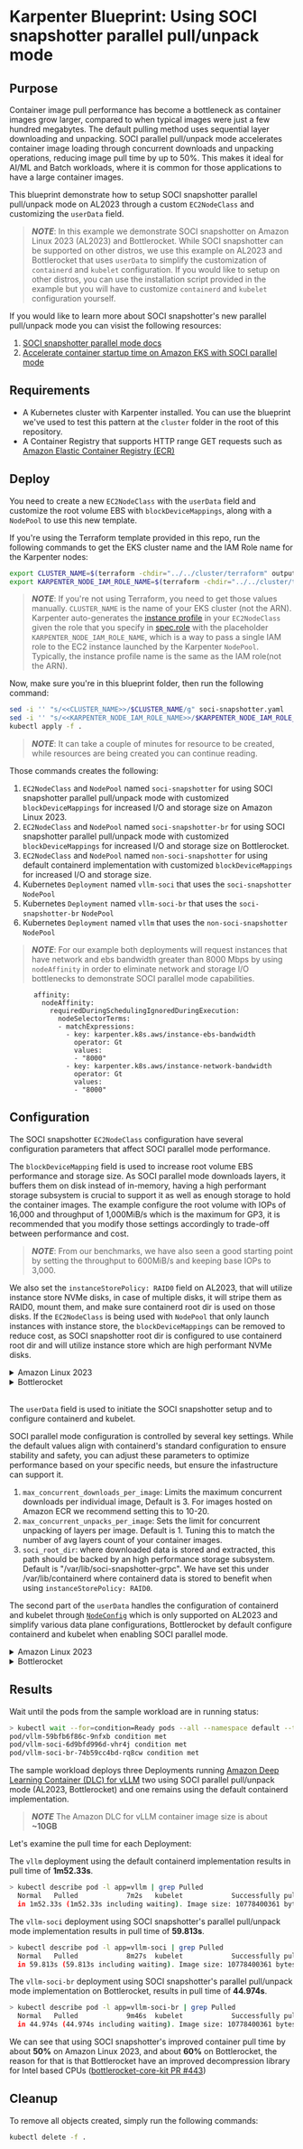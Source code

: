 
# Karpenter Blueprint: Using SOCI snapshotter parallel pull/unpack mode

## Purpose

Container image pull performance has become a bottleneck as container images grow larger, compared to when typical images were just a few hundred megabytes.
The default pulling method uses sequential layer downloading and unpacking. SOCI parallel pull/unpack mode accelerates container image loading through concurrent downloads and unpacking operations, reducing image pull time by up to 50%. This makes it ideal for AI/ML and Batch workloads, where it is common for those applications to have a large container images.

This blueprint demonstrate how to setup SOCI snapshotter parallel pull/unpack mode on AL2023 through a custom `EC2NodeClass` and customizing the `userData` field.

> ***NOTE***: In this example we demonstrate SOCI snapshotter on Amazon Linux 2023 (AL2023) and Bottlerocket. While SOCI snapshotter can be supported on other distros, we use this example on AL2023 and Bottlerocket that uses `userData` to simplify the customization of `containerd` and `kubelet` configuration. If you would like to setup on other distros, you can use the installation script provided in the example but you will have to customize `containerd` and `kubelet` configuration yourself.

If you would like to learn more about SOCI snapshotter's new parallel pull/unpack mode you can visist the following resources:
1. [SOCI snapshotter parallel mode docs](https://github.com/awslabs/soci-snapshotter/blob/main/docs/parallel-mode.md)
2. [Accelerate container startup time on Amazon EKS with SOCI parallel mode](https://builder.aws.com/content/30EkTz8DbMjuqW0eHTQduc5uXi6/accelerate-container-startup-time-on-amazon-eks-with-soci-parallel-mode)

## Requirements

* A Kubernetes cluster with Karpenter installed. You can use the blueprint we've used to test this pattern at the `cluster` folder in the root of this repository.
* A Container Registry that supports HTTP range GET requests such as [Amazon Elastic Container Registry (ECR)](https://aws.amazon.com/ecr/)

## Deploy

You need to create a new `EC2NodeClass` with the `userData` field and customize the root volume EBS with `blockDeviceMappings`, along with a `NodePool` to use this new template.

If you're using the Terraform template provided in this repo, run the following commands to get the EKS cluster name and the IAM Role name for the Karpenter nodes:

```sh
export CLUSTER_NAME=$(terraform -chdir="../../cluster/terraform" output -raw cluster_name)
export KARPENTER_NODE_IAM_ROLE_NAME=$(terraform -chdir="../../cluster/terraform" output -raw node_instance_role_name)
```

> ***NOTE***: If you're not using Terraform, you need to get those values manually. `CLUSTER_NAME` is the name of your EKS cluster (not the ARN). Karpenter auto-generates the [instance profile](https://docs.aws.amazon.com/IAM/latest/UserGuide/id_roles_use_switch-role-ec2_instance-profiles) in your `EC2NodeClass` given the role that you specify in [spec.role](https://karpenter.sh/preview/concepts/nodeclasses/) with the placeholder `KARPENTER_NODE_IAM_ROLE_NAME`, which is a way to pass a single IAM role to the EC2 instance launched by the Karpenter `NodePool`. Typically, the instance profile name is the same as the IAM role(not the ARN).

Now, make sure you're in this blueprint folder, then run the following command:

```sh
sed -i '' "s/<<CLUSTER_NAME>>/$CLUSTER_NAME/g" soci-snapshotter.yaml
sed -i '' "s/<<KARPENTER_NODE_IAM_ROLE_NAME>>/$KARPENTER_NODE_IAM_ROLE_NAME/g" soci-snapshotter.yaml
kubectl apply -f .
```

> ***NOTE***: It can take a couple of minutes for resource to be created, while resources are being created you can continue reading.

Those commands creates the following:
1. `EC2NodeClass` and `NodePool` named `soci-snapshotter` for using SOCI snapshotter parallel pull/unpack mode with customized `blockDeviceMappings` for increased I/O and storage size on Amazon Linux 2023.
2. `EC2NodeClass` and `NodePool` named `soci-snapshotter-br` for using SOCI snapshotter parallel pull/unpack mode with customized `blockDeviceMappings` for increased I/O and storage size on Bottlerocket.
3. `EC2NodeClass` and `NodePool` named `non-soci-snapshotter` for using default containerd implementation with customized `blockDeviceMappings` for increased I/O and storage size.
4. Kubernetes `Deployment` named `vllm-soci` that uses the `soci-snapshotter` `NodePool`
5. Kubernetes `Deployment` named `vllm-soci-br` that uses the `soci-snapshotter-br` `NodePool`
6. Kubernetes `Deployment` named `vllm` that uses the `non-soci-snapshotter` `NodePool`

> ***NOTE***: For our example both deployments will request instances that have network and ebs bandwidth greater than 8000 Mbps by using `nodeAffinity` in order to eliminate network and storage I/O bottlenecks to demonstrate SOCI parallel mode capabilities.
```
      affinity:
        nodeAffinity:
          requiredDuringSchedulingIgnoredDuringExecution:
            nodeSelectorTerms:
            - matchExpressions:
              - key: karpenter.k8s.aws/instance-ebs-bandwidth
                operator: Gt
                values:
                - "8000"
              - key: karpenter.k8s.aws/instance-network-bandwidth
                operator: Gt
                values:
                - "8000"
```
## Configuration

The SOCI snapshotter `EC2NodeClass` configuration have several configuration parameters that affect SOCI parallel mode performance.

The `blockDeviceMapping` field is used to increase root volume EBS performance and storage size.
As SOCI parallel mode downloads layers, it buffers them on disk instead of in-memory, having a high performant storage subsystem is crucial to support it as well as enough storage to hold the container images.
The example configure the root volume with IOPs of 16,000 and throughput of 1,000MiB/s which is the maximum for GP3, it is recommended that you modify those settings accordingly to trade-off between performance and cost.
> ***NOTE***: From our benchmarks, we have also seen a good starting point by setting the throughput to 600MiB/s and keeping base IOPs to 3,000.

We also set the `instanceStorePolicy: RAID0` field on AL2023, that will utilize instance store NVMe disks, in case of multiple disks, it will stripe them as RAID0, mount them, and make sure containerd root dir is used on those disks.
If the `EC2NodeClass` is being used with `NodePool` that only launch instances with instance store, the `blockDeviceMappings` can be removed to reduce cost, as SOCI snapshotter root dir is configured to use containerd root dir and will utilize instance store which are high performant NVMe disks.

<details>
<summary>Amazon Linux 2023</summary>

```yaml
apiVersion: karpenter.k8s.aws/v1
kind: EC2NodeClass
metadata:
  name: soci-snapshotter
...
...
spec:
  blockDeviceMappings:
  - deviceName: /dev/xvda
    ebs:
      volumeSize: 100Gi
      volumeType: gp3
      throughput: 1000
      iops: 16000
  instanceStorePolicy: RAID0
...
...
```
</details>
<details>
<summary>Bottlerocket</summary>

Bottlerocket defaults to two block devices, one for Bottlerocket's control volume and the other for container resources such as images and logs, in the example below we have configured Bottlerocket's secondary block device with increased EBS storage & throughput to support SOCI parallel mode.

```yaml
apiVersion: karpenter.k8s.aws/v1
kind: EC2NodeClass
metadata:
  name: soci-snapshotter-br
...
...
spec:
  blockDeviceMappings:
    - deviceName: /dev/xvda
      ebs:
        volumeSize: 4Gi
        volumeType: gp3
        encrypted: true
    - deviceName: /dev/xvdb
      ebs:
        volumeSize: 100Gi
        volumeType: gp3
        throughput: 1000
        iops: 16000
        encrypted: true
...
...
```

</details>
<br>

The `userData` field is used to initiate the SOCI snapshotter setup and to configure containerd and kubelet.

SOCI parallel mode configuration is controlled by several key settings. While the default values align with containerd's standard configuration to ensure stability and safety, you can adjust these parameters to optimize performance based on your specific needs, but ensure the infastructure can support it.

1. `max_concurrent_downloads_per_image`: Limits the maximum concurrent downloads per individual image, Default is 3. For images hosted on Amazon ECR we recommend setting this to 10-20.
2. `max_concurrent_unpacks_per_image`: Sets the limit for concurrent unpacking of layers per image. Default is 1. Tuning this to match the number of avg layers count of your container images.
3. `soci_root_dir`: where downloaded data is stored and extracted, this path should be backed by an high performance storage subsystem. Default is "/var/lib/soci-snapshotter-grpc". We have set this under /var/lib/containerd where containerd data is stored to benefit when using `instanceStorePolicy: RAID0`.

The second part of the `userData` handles the configuration of containerd and kubelet through [`NodeConfig`](https://awslabs.github.io/amazon-eks-ami/nodeadm/) which is only supported on AL2023 and simplify various data plane configurations, Bottlerocket by default configure containerd and kubelet when enabling SOCI parallel mode.

<details>
<summary>Amazon Linux 2023</summary>

1. We configure the `kubelet` image service endpoint to use SOCI as the image service proxy to cache credentials, you can read more on this [here](https://github.com/awslabs/soci-snapshotter/blob/main/docs/registry-authentication.md#kubernetes-cri-credentials)
2. We configure `containerd` to introduce a new snapshotter plugin as well as configure the default snapshotter to use the configured SOCI snapshotter.

```yaml
apiVersion: karpenter.k8s.aws/v1
kind: EC2NodeClass
metadata:
  name: soci-snapshotter
...
...
spec:
...
...
  userData: |
    MIME-Version: 1.0
    Content-Type: multipart/mixed; boundary="//"

    --//
    Content-Type: text/x-shellscript; charset="us-ascii"

    #!/bin/bash
    export max_concurrent_downloads_per_image=10
    export max_concurrent_unpacks_per_image=10
    export soci_root_dir=/var/lib/containerd/io.containerd.snapshotter.v1.soci
    curl -sSL https://raw.githubusercontent.com/awslabs/soci-snapshotter/refs/heads/main/scripts/parallel-mode-install.sh | bash

    --//
    Content-Type: application/node.eks.aws

    apiVersion: node.eks.aws/v1alpha1
    kind: NodeConfig
    spec:
      kubelet:
        config:
          imageServiceEndpoint: unix:///run/soci-snapshotter-grpc/soci-snapshotter-grpc.sock
      containerd:
        config: |
          [proxy_plugins.soci]
            type = "snapshot"
            address = "/run/soci-snapshotter-grpc/soci-snapshotter-grpc.sock"
          [proxy_plugins.soci.exports]
            root = "/var/lib/containerd/io.containerd.snapshotter.v1.soci"
          [plugins."io.containerd.grpc.v1.cri".containerd]
            snapshotter = "soci"
            disable_snapshot_annotations = false
    --//
```
</details>

<details>
<summary>Bottlerocket</summary>

SOCI is integrated into Bottlerocket latest AMIs and simplify setup and configuration through Bottlerocket APIs as in the example below.

In Bottlerocket, SOCI's data dir is configured at `/var/lib/soci-snapshotter`, to take advantage of instances with NVMe disks, we will need to configure ephemeral storage through Bottlerocket's Settings API, replacing `instanceStorePolicy: RAID0` with `[settings.bootstrap-commands.k8s-ephemeral-storage]` as you can see below, we added `/var/lib/soci-snapshotter` as a bind dir.

```yaml
apiVersion: karpenter.k8s.aws/v1
kind: EC2NodeClass
metadata:
  name: soci-snapshotter-br
...
...
spec:
...
...
  userData: |
    [settings.container-runtime]
    snapshotter = "soci"
    [settings.container-runtime-plugins.soci-snapshotter]
    pull-mode = "parallel-pull-unpack"
    [settings.container-runtime-plugins.soci-snapshotter.parallel-pull-unpack]
    max-concurrent-downloads-per-image = 10
    concurrent-download-chunk-size = "16mb"
    max-concurrent-unpacks-per-image = 10
    discard-unpacked-layers = true
    [settings.bootstrap-commands.k8s-ephemeral-storage]
    commands = [
        ["apiclient", "ephemeral-storage", "init"],
        ["apiclient", "ephemeral-storage" ,"bind", "--dirs", "/var/lib/containerd", "/var/lib/kubelet", "/var/log/pods", "/var/lib/soci-snapshotter"]
    ]
    essential = true
    mode = "always"
```
</details>

## Results

Wait until the pods from the sample workload are in running status:
```sh
> kubectl wait --for=condition=Ready pods --all --namespace default --timeout=300s
pod/vllm-59bfb6f86c-9nfxb condition met
pod/vllm-soci-6d9bfd996d-vhr4j condition met
pod/vllm-soci-br-74b59cc4bd-rq8cw condition met
```

The sample workload deploys three Deployments running [Amazon Deep Learning Container (DLC) for vLLM](https://docs.aws.amazon.com/deep-learning-containers/latest/devguide/dlc-vllm-x86-ec2.html) two using SOCI parallel pull/unpack mode (AL2023, Bottlerocket) and one remains using the default containerd implementation.
> ***NOTE*** The Amazon DLC for vLLM container image size is about **~10GB**

Let's examine the pull time for each Deployment:

The `vllm` deployment using the default containerd implementation results in pull time of **1m52.33s**.
```sh
> kubectl describe pod -l app=vllm | grep Pulled
  Normal   Pulled            7m2s   kubelet            Successfully pulled image "763104351884.dkr.ecr.us-east-1.amazonaws.com/vllm:0.9-gpu-py312-ec2"
  in 1m52.33s (1m52.33s including waiting). Image size: 10778400361 bytes.
```

The `vllm-soci` deployment using SOCI snapshotter's parallel pull/unpack mode implementation results in pull time of **59.813s**.
```sh
> kubectl describe pod -l app=vllm-soci | grep Pulled
  Normal   Pulled            8m27s  kubelet            Successfully pulled image "763104351884.dkr.ecr.us-east-1.amazonaws.com/vllm:0.9-gpu-py312-ec2"
  in 59.813s (59.813s including waiting). Image size: 10778400361 bytes.
```

The `vllm-soci-br` deployment using SOCI snapshotter's parallel pull/unpack mode implementation on Bottlerocket, results in pull time of **44.974s**.
```sh
> kubectl describe pod -l app=vllm-soci-br | grep Pulled
  Normal   Pulled            9m46s  kubelet            Successfully pulled image "763104351884.dkr.ecr.us-east-1.amazonaws.com/vllm:0.9-gpu-py312-ec2"
  in 44.974s (44.974s including waiting). Image size: 10778400361 bytes.
```

We can see that using SOCI snapshotter's improved container pull time by about **50%** on Amazon Linux 2023, and about **60%** on Bottlerocket, the reason for that is that Bottlerocket have an improved decompression library for Intel based CPUs ([bottlerocket-core-kit PR #443](https://github.com/bottlerocket-os/bottlerocket-core-kit/pull/443))


## Cleanup

To remove all objects created, simply run the following commands:

```sh
kubectl delete -f .
```

